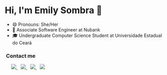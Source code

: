 <h1>Hi, I'm Emily Sombra 👋</h1>

- 😄 Pronouns: She/Her
- 🔭 Associate Software Engineer at Nubank
- 🎓 Undergraduate Computer Science Student at Universidade Estadual do Ceará

<h3> &nbsp;Contact me </h3>

<p>
    <div class="icons-social" style="margin-left: 10px;">
        <a style="margin-left: 10px;"  target="_blank" href="https://www.linkedin.com/in/emily-sombra">
		    <img src="https://img.icons8.com/doodle/40/000000/linkedin--v2.png">
        </a>
        <a style="margin-left: 10px;" target="_blank" href="https://github.com/emilysombra">
		    <img src="https://img.icons8.com/doodle/40/000000/github--v1.png">
        </a>
        <a style="margin-left: 10px;" target="_blank" href="https://twitter.com/emilysombra">
			<img src="https://img.icons8.com/doodle/1x/twitter-squared--v2.png" >
        </a>
        <a style="margin-left: 10px;" target="_blank" href="https://instagram.com/emilysombra">
			<img src="https://img.icons8.com/doodle/40/000000/instagram-new--v2.png">
        </a>
    </div>
</p>
<!--

Here are some ideas to get you started:

- 🔭 I’m currently working on ...
- 🌱 I’m currently learning ...
- 👯 I’m looking to collaborate on ...
- 🤔 I’m looking for help with ...
- 💬 Ask me about ...
- 📫 How to reach me: ...
- 😄 Pronouns: ...
- ⚡ Fun fact: ...
-->
